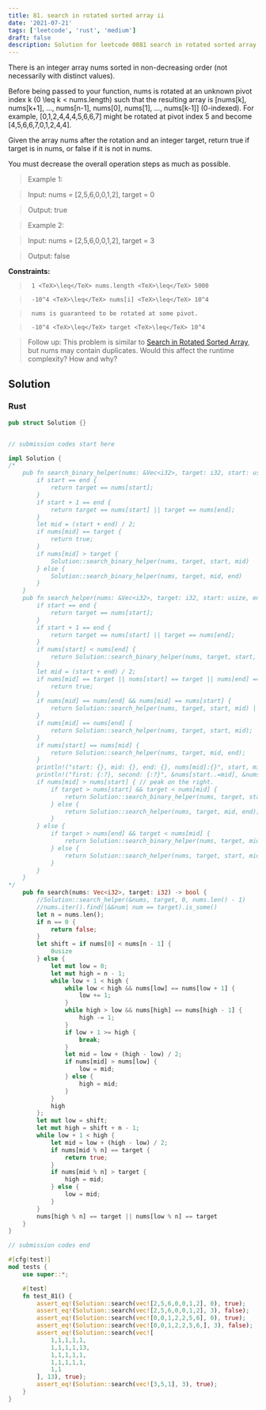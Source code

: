 ```yaml
---
title: 81. search in rotated sorted array ii
date: '2021-07-21'
tags: ['leetcode', 'rust', 'medium']
draft: false
description: Solution for leetcode 0081 search in rotated sorted array ii
---
```


 

  There is an integer array nums sorted in non-decreasing order (not necessarily with distinct values).

  Before being passed to your function, nums is rotated at an unknown pivot index k (0 <TeX>\leq</TeX> k < nums.length) such that the resulting array is [nums[k], nums[k+1], ..., nums[n-1], nums[0], nums[1], ..., nums[k-1]] (0-indexed). For example, [0,1,2,4,4,4,5,6,6,7] might be rotated at pivot index 5 and become [4,5,6,6,7,0,1,2,4,4].

  Given the array nums after the rotation and an integer target, return true if target is in nums, or false if it is not in nums.

  You must decrease the overall operation steps as much as possible.

   

 >   Example 1:

 >   Input: nums <TeX>=</TeX> [2,5,6,0,0,1,2], target <TeX>=</TeX> 0

 >   Output: true

 >   Example 2:

 >   Input: nums <TeX>=</TeX> [2,5,6,0,0,1,2], target <TeX>=</TeX> 3

 >   Output: false

   

  **Constraints:**

  

 >   	1 <TeX>\leq</TeX> nums.length <TeX>\leq</TeX> 5000

 >   	-10^4 <TeX>\leq</TeX> nums[i] <TeX>\leq</TeX> 10^4

 >   	nums is guaranteed to be rotated at some pivot.

 >   	-10^4 <TeX>\leq</TeX> target <TeX>\leq</TeX> 10^4

  

   

 >   Follow up: This problem is similar to [Search in Rotated Sorted Array](/problems/search-in-rotated-sorted-array/description/), but nums may contain duplicates. Would this affect the runtime complexity? How and why?


## Solution
### Rust
```rust
pub struct Solution {}


// submission codes start here

impl Solution {
/*
    pub fn search_binary_helper(nums: &Vec<i32>, target: i32, start: usize, end: usize) -> bool {
        if start == end {
            return target == nums[start];
        }
        if start + 1 == end {
            return target == nums[start] || target == nums[end];
        }
        let mid = (start + end) / 2;
        if nums[mid] == target {
            return true;
        }
        if nums[mid] > target {
            Solution::search_binary_helper(nums, target, start, mid)
        } else {
            Solution::search_binary_helper(nums, target, mid, end)
        }
    }
    pub fn search_helper(nums: &Vec<i32>, target: i32, start: usize, end: usize) -> bool {
        if start == end {
            return target == nums[start];
        }
        if start + 1 == end {
            return target == nums[start] || target == nums[end];
        }
        if nums[start] < nums[end] {
            return Solution::search_binary_helper(nums, target, start, end);
        }
        let mid = (start + end) / 2;
        if nums[mid] == target || nums[start] == target || nums[end] == target {
            return true;
        }
        if nums[mid] == nums[end] && nums[mid] == nums[start] {
            return Solution::search_helper(nums, target, start, mid) || Solution::search_helper(nums, target, mid, end);
        }
        if nums[mid] == nums[end] {
            return Solution::search_helper(nums, target, start, mid);
        }
        if nums[start] == nums[mid] {
            return Solution::search_helper(nums, target, mid, end);
        }
        println!("start: {}, mid: {}, end: {}, nums[mid]:{}", start, mid, end, nums[mid]);
        println!("first: {:?}, second: {:?}", &nums[start..=mid], &nums[mid..=end]);
        if nums[mid] > nums[start] { // peak on the right. 
            if target > nums[start] && target < nums[mid] {
                return Solution::search_binary_helper(nums, target, start, mid);
            } else {
                return Solution::search_helper(nums, target, mid, end);
            }
        } else {
            if target > nums[end] && target < nums[mid] {
                return Solution::search_binary_helper(nums, target, mid, end);
            } else {
                return Solution::search_helper(nums, target, start, mid);
            }
        }
    }
*/
    pub fn search(nums: Vec<i32>, target: i32) -> bool {
        //Solution::search_helper(&nums, target, 0, nums.len() - 1)
        //nums.iter().find(|&&num| num == target).is_some()
        let n = nums.len();
        if n == 0 {
            return false;
        }
        let shift = if nums[0] < nums[n - 1] {
            0usize
        } else {
            let mut low = 0;
            let mut high = n - 1;
            while low + 1 < high {
                while low < high && nums[low] == nums[low + 1] {
                    low += 1;
                }
                while high > low && nums[high] == nums[high - 1] {
                    high -= 1;
                }
                if low + 1 >= high {
                    break;
                } 
                let mid = low + (high - low) / 2;
                if nums[mid] > nums[low] {
                    low = mid;
                } else {
                    high = mid;
                }
            }
            high
        };
        let mut low = shift;
        let mut high = shift + n - 1;
        while low + 1 < high {
            let mid = low + (high - low) / 2;
            if nums[mid % n] == target {
                return true;
            }
            if nums[mid % n] > target {
                high = mid;
            } else {
                low = mid;
            }
        }
        nums[high % n] == target || nums[low % n] == target
    }
}

// submission codes end

#[cfg(test)]
mod tests {
    use super::*;

    #[test]
    fn test_81() {
        assert_eq!(Solution::search(vec![2,5,6,0,0,1,2], 0), true);
        assert_eq!(Solution::search(vec![2,5,6,0,0,1,2], 3), false);
        assert_eq!(Solution::search(vec![0,0,1,2,2,5,6], 0), true);
        assert_eq!(Solution::search(vec![0,0,1,2,2,5,6,], 3), false);
        assert_eq!(Solution::search(vec![
            1,1,1,1,1,
            1,1,1,1,13,
            1,1,1,1,1,
            1,1,1,1,1,
            1,1
        ], 13), true);
        assert_eq!(Solution::search(vec![3,5,1], 3), true);
    }
}

```
